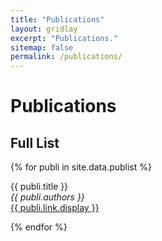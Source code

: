 ```yaml
---
title: "Publications"
layout: gridlay
excerpt: "Publications."
sitemap: false
permalink: /publications/
---
```



# Publications



## Full List

{% for publi in site.data.publist %}

  {{ publi.title }} <br />
  <em>{{ publi.authors }} </em><br /><a href="{{ publi.link.url }}">{{ publi.link.display }}</a>

{% endfor %}
